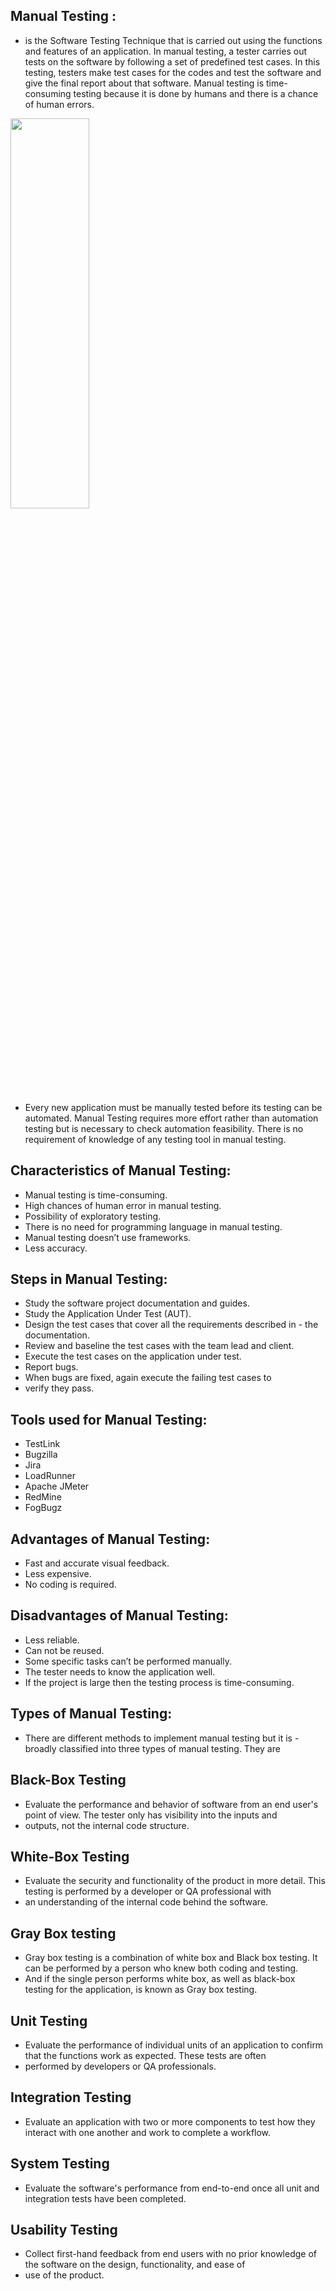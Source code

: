 ## Manual Testing :
- is the Software Testing Technique that is carried out using the functions and features of an application. In manual testing, a tester carries out tests on the software by following a set of predefined test cases. In this testing, testers make test cases for the codes and test the software and give the final report about that software. Manual testing is time-consuming testing because it is done by humans and there is a chance of human errors. 

<!-- ![alt text]( -->
    
<img src="https://media.geeksforgeeks.org/wp-content/uploads/20190507132425/Capture8588555.jpg" width="50%" height=40%>
 
- Every new application must be manually tested before its testing can be automated. Manual Testing requires more effort rather than automation testing but is necessary to check automation feasibility. There is no requirement of knowledge of any testing tool in manual testing.

## Characteristics of Manual Testing:
- Manual testing is time-consuming.
- High chances of human error in manual testing.
- Possibility of exploratory testing.
- There is no need for programming language in manual testing.
- Manual testing doesn’t use frameworks.
- Less accuracy.
## Steps in Manual Testing:
- Study the software project documentation and guides.
- Study the Application Under Test (AUT).
- Design the test cases that cover all the requirements described in - the documentation.
- Review and baseline the test cases with the team lead and client.
- Execute the test cases on the application under test.
- Report bugs.
- When bugs are fixed, again execute the failing test cases to 
-  verify they pass.

##  Tools used for Manual Testing:
- TestLink
- Bugzilla
- Jira
- LoadRunner
- Apache JMeter
- RedMine
- FogBugz
## Advantages of Manual Testing:
- Fast and accurate visual feedback.
- Less expensive.
- No coding is required.
## Disadvantages of Manual Testing:
- Less reliable.
- Can not be reused.
- Some specific tasks can’t be performed manually.
- The tester needs to know the application well.
- If the project is large then the testing process is time-consuming.
## Types of Manual Testing:
- There are different methods to implement manual testing but it is - broadly classified into three types of manual testing. They are

## Black-Box Testing
- Evaluate the performance and behavior of software from an end user's point of view. The tester only has visibility into the inputs and 
- outputs, not the internal code structure.

## White-Box Testing
- Evaluate the security and functionality of the product in more detail. This testing is performed by a developer or QA professional with 
- an understanding of the internal code behind the software.

## Gray Box testing
- Gray box testing is a combination of white box and Black box testing. It can be performed by a person who knew both coding and testing. 
- And if the single person performs white box, as well as black-box testing for the application, is known as Gray box testing.

## Unit Testing
- Evaluate the performance of individual units of an application to confirm that the functions work as expected. These tests are often 
- performed by developers or QA professionals.

## Integration Testing
- Evaluate an application with two or more components to test how they interact with one another and work to complete a workflow.

## System Testing
- Evaluate the software's performance from end-to-end once all unit and integration tests have been completed. 

## Usability Testing
- Collect first-hand feedback from end users with no prior knowledge of the software on the design, functionality, and ease of 
- use of the product.

